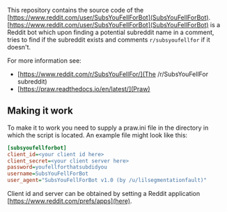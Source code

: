 This repository contains the source code of the [https://www.reddit.com/user/SubsYouFellForBot](SubsYouFellForBot). [https://www.reddit.com/user/SubsYouFellForBot](SubsYouFellForBot) is a Reddit bot which upon finding a potential subreddit name in a comment, tries to find if the subreddit exists and comments `r/subsyoufellfor` if it doesn't.

For more information see:
- [https://www.reddit.com/r/SubsYouFellFor/](The /r/SubsYouFellFor subreddit)
- [https://praw.readthedocs.io/en/latest/](Praw)

## Making it work
To make it to work you need to supply a praw.ini file in the directory in which the script is located. An example file might look like this:
```ini
[subsyoufellforbot]
client_id=<your client id here>
client_secret=<your client server here>
password=youfellforthatsubdidyou
username=SubsYouFellForBot
user_agent="SubsYouFellForBot v1.0 (by /u/lilsegmentationfault)"
```
Client id and server can be obtained by setting a Reddit application [https://www.reddit.com/prefs/apps](here).
